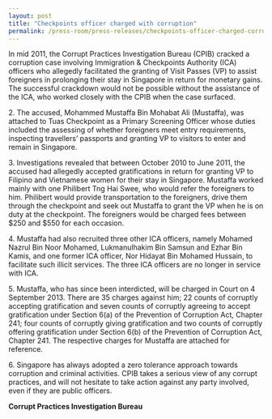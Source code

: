 ```yaml
---
layout: post
title: "Checkpoints officer charged with corruption"
permalink: /press-room/press-releases/checkpoints-officer-charged-corruption/
---
```

In mid 2011, the Corrupt Practices Investigation Bureau (CPIB) cracked a corruption case involving Immigration & Checkpoints Authority (ICA) officers who allegedly facilitated the granting of Visit Passes (VP) to assist foreigners in prolonging their stay in Singapore in return for monetary gains. The successful crackdown would not be possible without the assistance of the ICA, who worked closely with the CPIB when the case surfaced.

2\.         The accused, Mohammed Mustaffa Bin Mohabat Ali (Mustaffa), was attached to Tuas Checkpoint as a Primary Screening Officer whose duties included the assessing of whether foreigners meet entry requirements, inspecting travellers’ passports and granting VP to visitors to enter and remain in Singapore.

3\.         Investigations revealed that between October 2010 to June 2011, the accused had allegedly accepted gratifications in return for granting VP to Filipino and Vietnamese women for their stay in Singapore. Mustaffa worked mainly with one Philibert Tng Hai Swee, who would refer the foreigners to him. Philibert would provide transportation to the foreigners, drive them through the checkpoint and seek out Mustaffa to grant the VP when he is on duty at the checkpoint. The foreigners would be charged fees between $250 and $550 for each occasion.

4\.         Mustaffa had also recruited three other ICA officers, namely Mohamed Nazrul Bin Noor Mohamed, Lukmanulhakim Bin Samsun and Ezhar Bin Kamis, and one former ICA officer, Nor Hidayat Bin Mohamed Hussain, to facilitate such illicit services. The three ICA officers are no longer in service with ICA.

5\.         Mustaffa, who has since been interdicted, will be charged in Court on 4 September 2013. There are 35 charges against him; 22 counts of corruptly accepting gratification and seven counts of corruptly agreeing to accept gratification under Section 6(a) of the Prevention of Corruption Act, Chapter 241; four counts of corruptly giving gratification and two counts of corruptly offering gratification under Section 6(b) of the Prevention of Corruption Act, Chapter 241. The respective charges for Mustaffa are attached for reference.

6\.         Singapore has always adopted a zero tolerance approach towards corruption and criminal activities. CPIB takes a serious view of any corrupt practices, and will not hesitate to take action against any party involved, even if they are public officers.

**Corrupt Practices Investigation Bureau**
